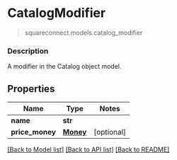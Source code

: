 # CatalogModifier
> squareconnect.models.catalog_modifier

### Description

A modifier in the Catalog object model.

## Properties
Name | Type | Notes
------------ | ------------- | -------------
**name** | **str** | 
**price_money** | [**Money**](Money.md) | [optional] 

[[Back to Model list]](../README.md#documentation-for-models) [[Back to API list]](../README.md#documentation-for-api-endpoints) [[Back to README]](../README.md)


